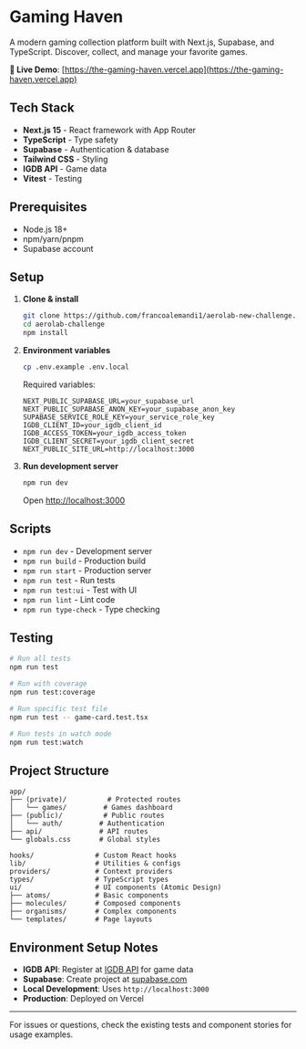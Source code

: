 # Gaming Haven

A modern gaming collection platform built with Next.js, Supabase, and TypeScript. Discover, collect, and manage your favorite games.

**🚀 Live Demo**: [https://the-gaming-haven.vercel.app](https://the-gaming-haven.vercel.app)

## Tech Stack

- **Next.js 15** - React framework with App Router
- **TypeScript** - Type safety
- **Supabase** - Authentication & database
- **Tailwind CSS** - Styling
- **IGDB API** - Game data
- **Vitest** - Testing

## Prerequisites

- Node.js 18+
- npm/yarn/pnpm
- Supabase account

## Setup

1. **Clone & install**

   ```bash
   git clone https://github.com/francoalemandi1/aerolab-new-challenge.git
   cd aerolab-challenge
   npm install
   ```

2. **Environment variables**

   ```bash
   cp .env.example .env.local
   ```

   Required variables:

   ```env
   NEXT_PUBLIC_SUPABASE_URL=your_supabase_url
   NEXT_PUBLIC_SUPABASE_ANON_KEY=your_supabase_anon_key
   SUPABASE_SERVICE_ROLE_KEY=your_service_role_key
   IGDB_CLIENT_ID=your_igdb_client_id
   IGDB_ACCESS_TOKEN=your_igdb_access_token
   IGDB_CLIENT_SECRET=your_igdb_client_secret
   NEXT_PUBLIC_SITE_URL=http://localhost:3000
   ```

3. **Run development server**

   ```bash
   npm run dev
   ```

   Open [http://localhost:3000](http://localhost:3000)

## Scripts

- `npm run dev` - Development server
- `npm run build` - Production build
- `npm run start` - Production server
- `npm run test` - Run tests
- `npm run test:ui` - Test with UI
- `npm run lint` - Lint code
- `npm run type-check` - Type checking

## Testing

```bash
# Run all tests
npm run test

# Run with coverage
npm run test:coverage

# Run specific test file
npm run test -- game-card.test.tsx

# Run tests in watch mode
npm run test:watch
```

## Project Structure

```
app/
├── (private)/          # Protected routes
│   └── games/         # Games dashboard
├── (public)/          # Public routes
│   └── auth/         # Authentication
├── api/              # API routes
└── globals.css       # Global styles

hooks/               # Custom React hooks
lib/                 # Utilities & configs
providers/           # Context providers
types/               # TypeScript types
ui/                  # UI components (Atomic Design)
├── atoms/           # Basic components
├── molecules/       # Composed components
├── organisms/       # Complex components
└── templates/       # Page layouts
```

## Environment Setup Notes

- **IGDB API**: Register at [IGDB API](https://api.igdb.com) for game data
- **Supabase**: Create project at [supabase.com](https://supabase.com)
- **Local Development**: Uses `http://localhost:3000`
- **Production**: Deployed on Vercel

---

For issues or questions, check the existing tests and component stories for usage examples.
